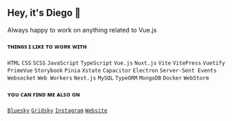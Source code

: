 ## Hey, it's Diego 🦎
Always happy to work on anything related to Vue.js
<br />

#### ᴛʜɪɴɢꜱ ɪ ʟɪᴋᴇ ᴛᴏ ᴡᴏʀᴋ ᴡɪᴛʜ
`HTML` `CSS` `SCSS` `JavaScript` `TypeScript` `Vue.js` `Nuxt.js` `Vite` `VitePress` `Vuetify` `PrimeVue` `Storybook` `Pinia` `Xstate` `Capacitor` `Electron` `Server-Sent Events` `Websocket` `Web Workers` `Nest.js` `MySQL` `TypeORM` `MongoDB` `Docker` `WebStorm`
<br />

#### ʏᴏᴜ ᴄᴀɴ ꜰɪɴᴅ ᴍᴇ ᴀʟꜱᴏ ᴏɴ
[`Bluesky`](https://bluesky.com/profile/dxlliv)
[`Gridsky`](https://gridsky.pages.dev/dxlliv)
[`Instagram`](https://instagram.com/dxlliv)
[`Website`](https://dxlliv.github.io) 
